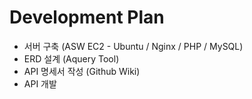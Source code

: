 # Development Plan

- 서버 구축 (ASW EC2 - Ubuntu / Nginx / PHP / MySQL)
- ERD 설계 (Aquery Tool)
- API 명세서 작성 (Github Wiki)
- API 개발